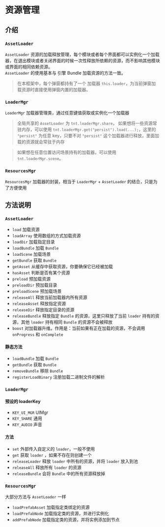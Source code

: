 # 资源管理

## 介绍
### `AssetLoader`
`AssetLoader` 资源的加载释放管理，每个模块或者每个界面都可以实例化一个加载器，在退出模块或者关闭界面的时候一次性释放所依赖的资源，而不影响其他模块或界面的相同依赖资源。  
`AssetLoader` 的使用基本与 引擎 Bundle 加载资源的方法一致。
> 在本框架中，每个弹窗都持有了一个 加载器 `this.loader`，为当前弹窗加载资源时直接使用弹窗内置的加载器。

### `LoaderMgr`
`LoaderMgr` 加载器管理类，通过任意键值获取或实例化一个加载器  
> 全局共享的 `AssetLoader` 为 `tnt.loaderMgr.share`，
  如果想将一些资源常驻内存，可以使用 `tnt.loaderMgr.get("persist").load(...);`，这里的 `"persist"` 为任意 key，只要不对 `"persist"` 这个加载器进行释放，里面加载的资源就会常驻于内存

> 如果想在任意位置访问场景持有的加载器，可以使用 `tnt.loaderMgr.scene`。 

### `ResourcesMgr`
`ResourcesMgr` 加载器的封装，相当于 `LoaderMgr` + `AssetLoader` 的结合，只是为了方便使用

## 方法说明

### `AssetLoader`

- `load` 加载资源
- `loadArray` 使用数组的方式加载资源
- `loadDir` 加载指定目录
- `loadBundle` 加载 `Bundle` 
- `loadScene` 加载场景
- `getBundle` 获取 `Bundle`
- `getAsset` 从缓存中获取资源，你要确保它已经被加载
- `hasAsset` 判断是否有某个资源
- `preload` 预加载资源
- `preloadDir` 预加载目录
- `preloadScene` 预加载场景
- `releaseAll` 释放当前加载器内所有资源
- `releaseAsset` 释放指定资源
- `releaseDir` 释放指定目录的资源
- `releaseBundle` 释放指定 `Bundle` 的资源，这里只释放了当前 `loader` 持有的资源，其他 `loader` 持有相同 `Bundle` 的资源不会被释放
- `boost` 对加载器升维。作用是：当前如果有正在加载的资源，不会调用 `onProgress` 和 `onComplete` 
#### 静态方法

- `loadBundle` 加载 `Bundle`
- `getBundle` 获取 `Bundle`
- `removeBundle` 移除 `Bundle`
- `registerLoadBinary` 注册加载二进制文件的解析

### `LoaderMgr`

#### 预设的 loaderKey

- `KEY_UI_MGR` UIMgr 
- `KEY_SHARE` 通用
- `KEY_AUDIO` 声音

#### 方法

- `set` 外部传入自定义的 `loader`，一般不使用
- `get` 获取 `loader` ，如果不存在则创建一个
- `releaseLoader` 释放 `loader` 中所有的资源，并将 `loader` 放入到池
- `releaseAll` 释放所有 `loader` 的资源
- `releaseBundle` 会将 `Bundle` 中的所有资源释放掉

### `ResourcesMgr`

大部分方法与 `AssetLoader` 一样

- `loadPrefabAsset` 加载指定类绑定的资源
- `loadPrefabNode` 加载指定类的资源，并进行实例化
- `addPrefabNode` 加载指定类的资源，并将实例添加到节点